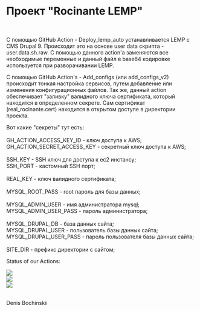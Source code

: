 <h1>Проект "Rocinante LEMP"</h1><br>
<p>
С помощью GitHub Action - Deploy_lemp_auto устанавливается LEMP с CMS Drupal 9. Происходит это на основе user data скрипта - user.data.sh.raw. С помощью данного action'а заменяются все необходимые переменные и данный файл в base64 кодировке используется при разворачивании LEMP.
</p>
<p>
С помощью GitHub Action's - Add_configs (или add_configs_v2) происходит тонкая настройка сервисов, путем добавление или изменения конфигурационных файлов. Так же, данный action обеспечивает "заливку" валидного ключа сертификата, который находится в определенном секрете. Сам сертификат (real_rocinante.cert) находится в открытом доступе в директории проекта.
</p>
<p>
Вот какие "секреты" тут есть:<br>
<br>
GH_ACTION_ACCESS_KEY_ID - ключ доступа к AWS;<br>
GH_ACTION_SECRET_ACCESS_KEY - секретный ключ доступа к AWS;<br>
<br>
SSH_KEY - SSH ключ для доступа к ec2 инстансу;<br>
SSH_PORT - кастомный SSH порт;<br>
<br>
REAL_KEY - ключ валидного сертификата;<br>
<br>
MYSQL_ROOT_PASS - root пароль для базы данных;<br>
<br>
MYSQL_ADMIN_USER - имя администратора mysql;<br>
MYSQL_ADMIN_USER_PASS - пароль администратора;<br>
<br>
MYSQL_DRUPAL_DB - база данных сайта;<br>
MYSQL_DRUPAL_USER - пользователь базы данных сайта;<br>
MYSQL_DRUPAL_USER_PASS - пароль пользователя базы данных сайта;<br>
<br>
SITE_DIR - префикс директории с сайтом; 
</p>
<p>
Status of our Actions:
</p>
<img src="https://github.com/bochinskii/rocinante-lemp/workflows/Deploy_lemp_auto/badge.svg?branch=main"><br>
<img src="https://github.com/bochinskii/rocinante-lemp/workflows/add_configs_v2/badge.svg?branch=main"><br>
<img src="https://github.com/bochinskii/rocinante-lemp/workflows/Add_configs/badge.svg?branch=main"><br>
<br>
<p>
Denis Bochinskii
</p>
